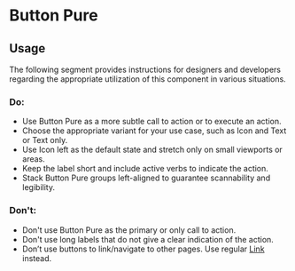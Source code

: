 # Button Pure

<TableOfContents></TableOfContents>

## Usage

The following segment provides instructions for designers and developers regarding the appropriate utilization of this
component in various situations.

### Do:

- Use Button Pure as a more subtle call to action or to execute an action.
- Choose the appropriate variant for your use case, such as Icon and Text or Text only.
- Use Icon left as the default state and stretch only on small viewports or areas.
- Keep the label short and include active verbs to indicate the action.
- Stack Button Pure groups left-aligned to guarantee scannability and legibility.

### Don't:

- Don't use Button Pure as the primary or only call to action.
- Don't use long labels that do not give a clear indication of the action.
- Don’t use buttons to link/navigate to other pages. Use regular [Link](components/link) instead.
